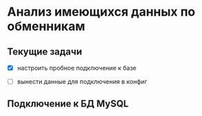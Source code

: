 # Анализ имеющихся данных по обменникам

## Текущие задачи
 - [x] настроить пробное подключение к базе
 - [ ] вынести данные для подключения в конфиг



## Подключение к БД MySQL






